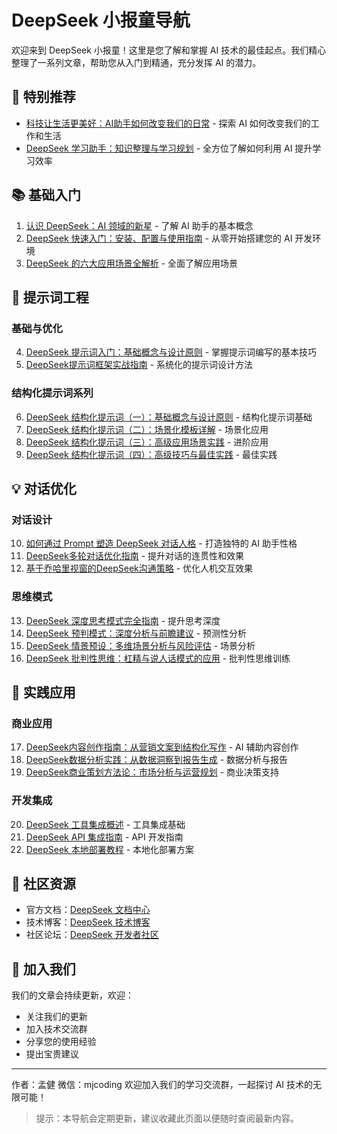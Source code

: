 # DeepSeek 小报童导航

欢迎来到 DeepSeek 小报童！这里是您了解和掌握 AI 技术的最佳起点。我们精心整理了一系列文章，帮助您从入门到精通，充分发挥 AI 的潜力。

## 🌟 特别推荐

- [科技让生活更美好：AI助手如何改变我们的日常](https://xiaobot.net/post/4a38fd02-88be-49da-bddf-194786ddb6ee) - 探索 AI 如何改变我们的工作和生活
- [DeepSeek 学习助手：知识整理与学习规划](https://xiaobot.net/post/667ad561-52f6-4f82-b116-93752ef0d7d7) - 全方位了解如何利用 AI 提升学习效率

## 📚 基础入门

1. [认识 DeepSeek：AI 领域的新星](https://xiaobot.net/post/fedff1df-7c5b-4aa4-b3b6-f85e2c6331dc) - 了解 AI 助手的基本概念
2. [DeepSeek 快速入门：安装、配置与使用指南](https://xiaobot.net/post/70a31e27-30aa-4e86-9dae-5dde0ba916b1) - 从零开始搭建您的 AI 开发环境
3. [DeepSeek 的六大应用场景全解析](https://xiaobot.net/post/ba7770dd-6076-419d-9af1-b4132a4c9ccf) - 全面了解应用场景

## 🎯 提示词工程

### 基础与优化
4. [DeepSeek 提示词入门：基础概念与设计原则](https://xiaobot.net/post/37f061d7-06a4-46b0-b320-c159cafb3890) - 掌握提示词编写的基本技巧
5. [DeepSeek提示词框架实战指南](https://xiaobot.net/post/60704500-f03f-471c-8cf7-363fe97d3a82) - 系统化的提示词设计方法

### 结构化提示词系列
6. [DeepSeek 结构化提示词（一）：基础概念与设计原则](https://xiaobot.net/post/79c261cd-e965-422c-b199-4522193b5bf2) - 结构化提示词基础
7. [DeepSeek 结构化提示词（二）：场景化模板详解](https://xiaobot.net/post/da813c99-5d91-4ce8-9f27-4fdb0c864597) - 场景化应用
8. [DeepSeek 结构化提示词（三）：高级应用场景实践](https://xiaobot.net/post/400f372f-d068-4297-981c-a6b4f73f5d49) - 进阶应用
9. [DeepSeek 结构化提示词（四）：高级技巧与最佳实践](https://xiaobot.net/post/15f0c569-95da-4bb1-88de-cdc34b59a24f) - 最佳实践

## 💡 对话优化

### 对话设计
10. [如何通过 Prompt 塑造 DeepSeek 对话人格](https://xiaobot.net/post/cd665c80-b0d0-4820-8de2-a28010c9e716) - 打造独特的 AI 助手性格
11. [DeepSeek多轮对话优化指南](https://xiaobot.net/post/38d7516a-7452-45a0-b062-51c00cab0fb3) - 提升对话的连贯性和效果
12. [基于乔哈里视窗的DeepSeek沟通策略](https://xiaobot.net/post/672be18d-a783-4d80-93e0-42082a99a96e) - 优化人机交互效果

### 思维模式
13. [DeepSeek 深度思考模式完全指南](https://xiaobot.net/post/c7d9b277-95bb-49bb-bba1-0e4948f791d4) - 提升思考深度
14. [DeepSeek 预判模式：深度分析与前瞻建议](https://xiaobot.net/post/7a1b45d5-9a5f-4836-a4de-5d10d5becc7d) - 预测性分析
15. [DeepSeek 情景预设：多维场景分析与风险评估](https://xiaobot.net/post/2f74404b-71f0-4cf1-b5aa-bcdb8084a7ec) - 场景分析
16. [DeepSeek 批判性思维：杠精与说人话模式的应用](https://xiaobot.net/post/2cf4a90b-5350-46d3-b057-1112a88af771) - 批判性思维训练

## 🔧 实践应用

### 商业应用
17. [DeepSeek内容创作指南：从营销文案到结构化写作](https://xiaobot.net/post/7d156fd0-f929-43c9-982f-85fd1d255b42) - AI 辅助内容创作
18. [DeepSeek数据分析实践：从数据洞察到报告生成](https://xiaobot.net/post/91fc7a8e-894e-489b-9a97-1acd18f1fc0b) - 数据分析与报告
19. [DeepSeek商业策划方法论：市场分析与运营规划](https://xiaobot.net/post/6a25aedd-3daa-48e3-bebb-6ec2ac1db243) - 商业决策支持

### 开发集成
20. [DeepSeek 工具集成概述](https://xiaobot.net/post/aef3ce31-0d5d-44fb-8540-eddb05d4cb9d) - 工具集成基础
21. [DeepSeek API 集成指南](https://xiaobot.net/post/47903ee1-a242-402e-98ae-d4b45e3f8942) - API 开发指南
22. [DeepSeek 本地部署教程](https://xiaobot.net/post/0b318620-7331-4d4f-9d74-497728c58c23) - 本地化部署方案

## 📱 社区资源

- 官方文档：[DeepSeek 文档中心](https://docs.deepseek.com)
- 技术博客：[DeepSeek 技术博客](https://blog.deepseek.com)
- 社区论坛：[DeepSeek 开发者社区](https://community.deepseek.com)

## 🤝 加入我们

我们的文章会持续更新，欢迎：
- 关注我们的更新
- 加入技术交流群
- 分享您的使用经验
- 提出宝贵建议

---
作者：孟健
微信：mjcoding
欢迎加入我们的学习交流群，一起探讨 AI 技术的无限可能！

> 提示：本导航会定期更新，建议收藏此页面以便随时查阅最新内容。 
